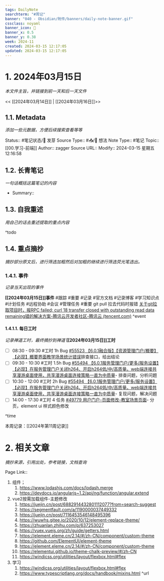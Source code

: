 ```yaml
---
tags: DailyNote
searchterm: "#周记"
banner: "040 - Obsidian/附件/banners/daily-note-banner.gif"
cssclass: noyaml
banner_icon: 💌
banner_x: 0.5
banner_y: 0.38
week: 2024-11
created: 2024-03-15 12:17:05
updated: 2024-03-15 12:17:05
---
```


# 1. 2024年03月15日

_本文件主旨，并链接到前一天和后一天文件_

<< [[2024年03月14日]] | [[2024年03月16日]]>>

## 1.1. Metadata

_添加一些元数据，方便后续搜索查看等等_

Status:: #笔记状态/🌱 发芽
Source Type:: #📥/💭 想法 
Note Type:: #笔记
Topic:: [[00.学习-前端]]
Author:: zagger
Source URL::
Modify:: 2024-03-15 星期五 12:16:58

## 1.2. 长青笔记

_一句话概括这篇笔记的内容_

- Summary::

## 1.3. 自我重述

_用自己的话去重述提取的重点内容_

^todo

## 1.4. 重点摘抄

_摘抄部分原文后，进行筛选加粗然后对加粗的继续进行筛选荧光笔选出。_

### 1.4.1. 事件

_记录当天出现的事件_

**[[2024年03月15日]]事件** 
#跟踪 #重要 #记录 #官方文档 #记录博客 #学习知识点 #计划任务 #远程协助 #会议 #管理任务
#重要 git pull 拉去代码时报错 [关于git拉取项目时，报RPC failed; curl 18 transfer closed with outstanding read data remaining错的解决方案-腾讯云开发者社区-腾讯云 (tencent.com)](https://cloud.tencent.com/developer/article/1660797)
^event

#### 1.4.1.1. 每日工时

_记录禅道工时，最终摘抄到禅道_
**[[2024年03月15日]]工时**
- [ ] 08:30 - 09:30 #工时  1h Bug [#55523 【6.0.1融合版】【资源管理门户/概要】【必现】概要界面教学场景统计错误](https://6141452a.r8.cpolar.top/zentao/bug-view-55523.html?onlybody=yes)排查接口，给出结论
- [ ] 09:30 - 10:30 #工时  1.5h Bug [#55494 【6.0.1服务管理门户/更多/服务设置】【必现】在服务管理门户关闭h264、开启h264低/中/高质量。web端连接共享漫游桌面使用，共享漫游桌面连接策略一直为中质量](https://6141452a.r8.cpolar.top/zentao/bug-view-55494.html?onlybody=yes)- 排查问题，分析问题
- [ ] 10:30 - 12:00 #工时  2h Bug [#55494 【6.0.1服务管理门户/更多/服务设置】【必现】在服务管理门户关闭h264、开启h264低/中/高质量。web端连接共享漫游桌面使用，共享漫游桌面连接策略一直为中质量](https://6141452a.r8.cpolar.top/zentao/bug-view-55494.html?onlybody=yes)- 复现问题，解决问题
- [ ] 14:00 - 17:30 #工时  4 任务 [#49779 用户门户-页面修改-教室场景页面](https://6141452a.r8.cpolar.top/zentao/task-view-49779.html?onlybody=yes)- 分页，element ui 样式颜色修改

^time

本周记录：[[2024年第11周记录]]

# 2. 相关文章

_摘抄来源，引用出处，参考链接，文档查询_

Page Link::
1. 组件；
	1. https://www.lodashjs.com/docs/lodash.merge
	2. https://devdocs.io/angularjs~1.2/api/ng/function/angular.extend
2. vue2按需加载组件-主题修改
	1. https://juejin.cn/post/6882914432801112077?from=search-suggest
	2. https://segmentfault.com/a/1190000037449332
	3. https://juejin.cn/post/7116453546148495396
	4. https://wuwhs.gitee.io/2020/10/12/element-replace-theme/
	5. https://zhuanlan.zhihu.com/p/637253027
	6. https://vuex.vuejs.org/zh/guide/getters.html
	7. https://element.eleme.cn/2.14/#/zh-CN/component/custom-theme
	8. https://github.com/ElementUI/element-theme
	9. https://element.eleme.cn/2.14/#/zh-CN/component/custom-theme
	10. https://elementui.github.io/theme-chalk-preview/#/zh-CN
	11. https://windicss.org/utilities/layout/flexbox.html#flex
3. 学习
	1. https://windicss.org/utilities/layout/flexbox.html#flex
	2. https://www.typescriptlang.org/docs/handbook/mixins.html
^url
